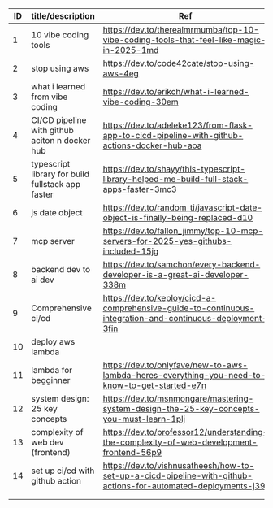 

| ID  | title/description                                 | Ref                                                                                                           | Note |
| --- | ------------------------------------------------- | ------------------------------------------------------------------------------------------------------------- | ---- |
| 1   | 10 vibe coding tools                              | https://dev.to/therealmrmumba/top-10-vibe-coding-tools-that-feel-like-magic-in-2025-1md                       |      |
| 2   | stop using aws                                    | https://dev.to/code42cate/stop-using-aws-4eg                                                                  |      |
| 3   | what i learned from vibe coding                   | https://dev.to/erikch/what-i-learned-vibe-coding-30em                                                         |      |
| 4   | CI/CD pipeline with github aciton n docker hub    | https://dev.to/adeleke123/from-flask-app-to-cicd-pipeline-with-github-actions-docker-hub-aoa                  |      |
| 5   | typescript library for build fullstack app faster | https://dev.to/shayy/this-typescript-library-helped-me-build-full-stack-apps-faster-3mc3                      |      |
| 6   | js date object                                    | https://dev.to/random_ti/javascript-date-object-is-finally-being-replaced-d10                                 |      |
| 7   | mcp server                                        | https://dev.to/fallon_jimmy/top-10-mcp-servers-for-2025-yes-githubs-included-15jg                             |      |
| 8   | backend dev to ai dev                             | https://dev.to/samchon/every-backend-developer-is-a-great-ai-developer-338m                                   |      |
| 9   | Comprehensive ci/cd                               | https://dev.to/keploy/cicd-a-comprehensive-guide-to-continuous-integration-and-continuous-deployment-3fin     |      |
| 10  | deploy aws lambda                                 |                                                                                                               |      |
| 11  | lambda for begginner                              | https://dev.to/onlyfave/new-to-aws-lambda-heres-everything-you-need-to-know-to-get-started-e7n                |      |
| 12  | system design: 25 key concepts                    | https://dev.to/msnmongare/mastering-system-design-the-25-key-concepts-you-must-learn-1plj                     |      |
| 13  | complexity of web dev (frontend)                  | https://dev.to/professor12/understanding-the-complexity-of-web-development-frontend-56p9                      |      |
| 14  | set up ci/cd with github action                   | https://dev.to/vishnusatheesh/how-to-set-up-a-cicd-pipeline-with-github-actions-for-automated-deployments-j39 |      |
|     |                                                   |                                                                                                               |      |
|     |                                                   |                                                                                                               |      |